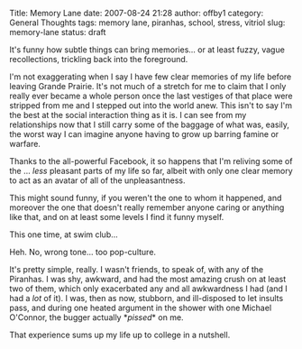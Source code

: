 Title: Memory Lane
date: 2007-08-24 21:28
author: offby1
category: General Thoughts
tags: memory lane, piranhas, school, stress, vitriol
slug: memory-lane
status: draft

It's funny how subtle things can bring memories\... or at least fuzzy, vague recollections, trickling back into the foreground.

I'm not exaggerating when I say I have few clear memories of my life before leaving Grande Prairie. It's not much of a stretch for me to claim that I only really ever became a whole person once the last vestiges of that place were stripped from me and I stepped out into the world anew. This isn't to say I'm the best at the social interaction thing as it is. I can see from my relationships now that I still carry some of the baggage of what was, easily, the worst way I can imagine anyone having to grow up barring famine or warfare.

Thanks to the all-powerful Facebook, it so happens that I'm reliving some of the \... _less_ pleasant parts of my life so far, albeit with only one clear memory to act as an avatar of all of the unpleasantness.

This might sound funny, if you weren't the one to whom it happened, and moreover the one that doesn't really remember anyone caring or anything like that, and on at least some levels I find it funny myself.

This one time, at swim club\...

Heh. No, wrong tone\... too pop-culture.

It's pretty simple, really. I wasn't friends, to speak of, with any of the Piranhas. I was shy, awkward, and had the most amazing crush on at least two of them, which only exacerbated any and all awkwardness I had (and I had a _lot_ of it). I was, then as now, stubborn, and ill-disposed to let insults pass, and during one heated argument in the shower with one Michael O'Connor, the bugger actually \**pissed*\* on me.

That experience sums up my life up to college in a nutshell.
